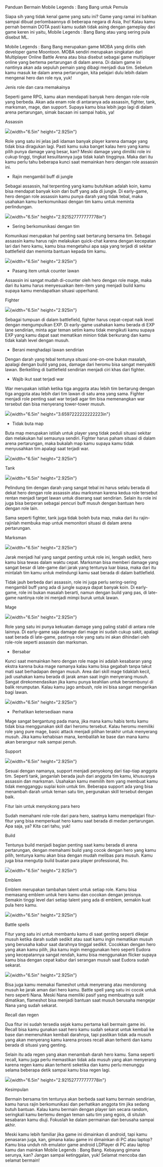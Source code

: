 Panduan Bermain Mobile Legends : Bang Bang untuk Pemula

Siapa sih yang tidak kenal game yang satu ini? Game yang ramai ini
bahkan sampai dibuat perlombaannya di beberapa negara di Asia, lho!
Kalau kamu pernah bermain DOTA pasti kamu sudah tidak asing dengan
gameplay dari game keren ini yaitu, Mobile Legends : Bang Bang atau yang
sering pula disebut ML.

Mobile Legends : Bang Bang merupakan game MOBA yang dirilis oleh
developer game Moontoon. MOBA sendiri merupakan singkatan dari
Multiplayer Online Battle Arena atau bisa disebut sebagai game
multiplayer online yang bertema pertarungan di dalam arena. Di dalam
game ini nantinya akan ada sepuluh pemain yang dibagi menjadi dua tim.
Sebelum kamu masuk ke dalam arena pertarungan, kita pelajari dulu lebih
dalam mengenai hero dan role nya, yuk!

Jenis role dan cara memakainya

Seperti game RPG, kamu akan mendapati banyak hero dengan role-role yang
berbeda. Akan ada enam role di antaranya ada assassin, fighter, tank,
marksman, mage, dan support. Supaya kamu bisa lebih jago lagi di dalam
arena pertarungan, simak bacaan ini sampai habis, ya!

Assassin

![](./images/Panduan-Bermain-Mobile-Legends/media/image1.jpeg){width="6.5in"
height="2.925in"}

Role yang satu ini jelas jadi idaman banyak player karena damage yang
tidak bisa diragukan lagi. Pasti kamu suka banget kalau hero yang kamu
pilih punya damage yang besar, kan? Meski damage yang dimiliki role ini
cukup tinggi, tingkat kesulitannya juga tidak kalah tingginya. Maka dari
itu kamu perlu tahu beberapa kunci saat memainkan hero dengan role
assassin ini.

-   Rajin mengambil buff di jungle

Sebagai assassin, hal terpenting yang kamu butuhkan adalah koin, kamu
bisa mendapat banyak koin dari buff yang ada di jungle. Di early-game,
hero dengan role assassin kamu punya darah yang tidak tebal, maka
usahakan kamu berkomunikasi dengan tim kamu untuk meminta perlindungan.

![](./images/Panduan-Bermain-Mobile-Legends/media/image2.jpeg){width="6.5in"
height="2.921527777777778in"}

-   Sering berkomunikasi dengan tim

Komunikasi merupakan hal penting saat bertarung bersama tim. Sebagai
assassin kamu harus rajin melakukan quick-chat karena dengan kecepatan
lari dari hero kamu, kamu bisa mengetahui apa saja yang terjadi di
sekitar battlefield dan meminta bantuan kepada tim kamu.

![](./images/Panduan-Bermain-Mobile-Legends/media/image3.jpeg){width="6.5in"
height="2.925in"}

-   Pasang item untuk counter lawan

Assassin ini sangat mudah di-counter oleh hero dengan role mage, maka
dari itu kamu harus menyesuaikan item-item yang menjadi build kamu
supaya kamu mendapatkan situasi upperhand.

Fighter

![](./images/Panduan-Bermain-Mobile-Legends/media/image4.jpeg){width="6.5in"
height="2.925in"}

Sebagai tumpuan di dalam battlefield, fighter harus cepat-cepat naik
level dengan mengumpulkan EXP. Di early-game usahakan kamu berada di EXP
lane sendirian, minta agar teman setim kamu tidak mengikuti kamu supaya
EXP yang kamu dapat saat mematikan minion tidak berkurang dan kamu tidak
kalah level dengan musuh.

-   Berani menghadapi lawan sendirian

Dengan darah yang tebal tentunya situasi one-on-one bukan masalah,
apalagi dengan build yang pas, damage dari heromu bisa sangat menyakiti
lawan. Berkeliling di battlefield sendirian menjadi ciri khas dari
fighter.

-   Wajib ikut saat terjadi war

War merupakan istilah ketika tiga anggota atau lebih tim bertarung
dengan tiga anggota atau lebih dari tim lawan di satu area yang sama.
Fighter menjadi role penting saat war terjadi agar tim bisa memenangkan
war tersebut dan bisa menyerang tower-tower musuh.

![](./images/Panduan-Bermain-Mobile-Legends/media/image5.jpg){width="6.5in"
height="3.6597222222222223in"}

-   Tidak buta map

Buta map merupakan istilah untuk player yang tidak peduli situasi
sekitar dan melakukan hal semaunya sendiri. Fighter harus paham situasi
di dalam arena pertarungan, maka bukalah map kamu supaya kamu tidak
menyusahkan tim apalagi saat terjadi war.

![](./images/Panduan-Bermain-Mobile-Legends/media/image6.jpeg){width="6.5in"
height="2.925in"}

Tank

![](./images/Panduan-Bermain-Mobile-Legends/media/image7.jpeg){width="6.5in"
height="2.925in"}

Pelindung tim dengan darah yang sangat tebal ini harus selalu berada di
dekat hero dengan role assassin atau marksman karena kedua role tersebut
rentan menjadi target lawan untuk diserang saat sendirian. Selain itu
role ini juga bisa berperan sebagai pencuri buff musuh dengan bantuan
hero dengan role lain.

Sama seperti fighter, tank juga tidak boleh buta map, maka dari itu
rajin-rajinlah membuka map untuk memonitori situasi di dalam arena
pertarungan.

Marksman

![](./images/Panduan-Bermain-Mobile-Legends/media/image8.jpeg){width="6.5in"
height="2.925in"}

Jarak menjadi hal yang sangat penting untuk role ini, lengah sedikit,
hero kamu bisa tewas dalam waktu cepat. Marksman bisa memberi damage
yang sangat besar di late-game dari jarak yang tentunya luar biasa, maka
dari itu mintalah tim kamu untuk melindungi kamu saat berada di dalam
battlefield.

Tidak jauh berbeda dari assassin, role ini juga perlu sering-sering
mengambil buff yang ada di jungle supaya dapat banyak koin. Di
early-game, role ini bukan masalah berarti, namun dengan build yang pas,
di late-game nantinya role ini menjadi mimpi buruk untuk lawan.

Mage

![](./images/Panduan-Bermain-Mobile-Legends/media/image9.jpeg){width="6.5in"
height="2.925in"}

Role yang satu ini punya kekuatan damage yang paling stabil di antara
role lainnya. Di early-game saja damage dari mage ini sudah cukup sakit,
apalagi saat berada di late-game, pastinya role yang satu ini akan
dihindari oleh role-role seperti assassin dan marksman.

-   Bersabar

Kunci saat memainkan hero dengan role mage ini adalah kesabaran yang
ekstra karena buka mage namanya kalau kamu bisa gegabah tanpa takut mati
saat berhadapan dengan musuh. Area dari skill mage tidaklah kecil, jadi
usahakan kamu berada di jarak aman saat ingin menyerang musuh. Sangat
direkomendasikan jika kamu punya keahlian untuk bersembunyi di balik
rerumputan. Kalau kamu jago ambush, role ini bisa sangat mengerikan bagi
lawan.

![](./images/Panduan-Bermain-Mobile-Legends/media/image10.jpeg){width="6.5in"
height="2.925in"}

-   Perhatikan ketersediaan mana

Mage sangat bergantung pada mana, jika mana kamu habis tentu kamu tidak
bisa menggunakan skill dari heromu tersebut. Kalau heromu memiliki role
yang pure mage, basic attack menjadi pilihan terakhir untuk menyerang
musuh. Jika kamu kehabisan mana, kembalilah ke base dan mana kamu akan
berangsur naik sampai penuh.

Support

![](./images/Panduan-Bermain-Mobile-Legends/media/image11.jpeg){width="6.5in"
height="2.925in"}

Sesuai dengan namanya, support menjadi penyokong dari tiap-tiap anggota
tim. Seperti tank, janganlah berada jauh dari anggota tim kamu,
khususnya assassin dan marksman. Usahakan kamu memilih item yang membuat
kamu tidak mengganggu suplai koin untuk tim. Beberapa support ada yang
bisa menambah darah untuk teman satu tim, pergunakan skill tersebut
dengan baik.

Fitur lain untuk menyokong para hero

Sudah memahami role-role dari para hero, saatnya kamu mempelajari
fitur-fitur yang bisa memperkuat hero kamu saat berada di medan
pertarungan. Apa saja, ya? Kita cari tahu, yuk!

Build

Tentunya build menjadi bagian penting saat kamu berada di arena
pertarungan, dengan memahami build yang cocok dengan hero yang kamu
pilih, tentunya kamu akan bisa dengan mudah melibas para musuh. Kamu
juga bisa mengutip build buatan para player professional, lho.

![](./images/Panduan-Bermain-Mobile-Legends/media/image12.jpeg){width="6.5in"
height="2.925in"}

Emblem

Emblem merupakan tambahan talent untuk setiap role. Kamu bisa memasang
emblem untuk hero kamu dan cocokan dengan jenisnya. Semakin tinggi level
dari setiap talent yang ada di emblem, semakin kuat pula hero kamu.

![](./images/Panduan-Bermain-Mobile-Legends/media/image13.jpeg){width="6.5in"
height="2.925in"}

Battle spells

Fitur yang satu ini untuk membantu kamu di saat genting seperti dikejar
musuh ketika darah sudah sedikit atau saat kamu ingin mematikan musuh
yang berusaha kabur saat darahnya tinggal sedikit. Cocokkan dengan hero
yang akan kamu pilih, jika kamu ingin menggunakan hero seperti Eudora
yang kecepatannya sangat rendah, kamu bisa menggunakan flicker supaya
kamu bisa dengan cepat kabur dari serangan musuh saat Eudora sudah
sekarat.

![](./images/Panduan-Bermain-Mobile-Legends/media/image14.jpeg){width="6.5in"
height="2.925in"}

Bisa juga kamu memakai flameshot untuk menyerang atau mendorong musuh ke
jarak aman dari hero kamu. Battle spell yang satu ini cocok untuk hero
seperti Nana. Meski Nana memiliki pasif yang membuatnya sulit dimatikan,
flameshot bisa menjadi bantuan saat musuh berusaha mengejar Nana yang
sudah sekarat.

Recall dan regen

Dua fitur ini sudah tersedia sejak kamu pertama kali bermain game ini.
Recall bisa kamu gunakan saat hero kamu sudah sekarat untuk kembali ke
base dan memenuhkan kembali darahnya, tapi pastikan tidak ada musuh yang
akan menyerang kamu karena proses recall akan terhenti dan kamu berada
di situasi yang genting.

Selain itu ada regen yang akan menambah darah hero kamu. Sama seperti
recall, kamu juga perlu memastikan tidak ada musuh yang akan menyerang
karena regen kamu akan terhenti seketika dan kamu perlu menunggu selama
beberapa detik sampai kamu bisa regen lagi.

![](./images/Panduan-Bermain-Mobile-Legends/media/image15.jpeg){width="6.5in"
height="2.921527777777778in"}

Kesimpulan

Bermain bersama tim tentunya akan berbeda saat kamu bermain sendirian,
kamu harus rajin berkomunikasi dan perhatikan anggota tim jika sedang
butuh bantuan. Kalau kamu bermain dengan player lain secara random,
seringkali kamu bertemu dengan teman satu tim yang egois, di situlah
kesabaran kamu diuji. Fokuslah ke dalam permainan dan berusaha sampai
akhir.

Meski kamu lebih familiar jika game ini dimainkan di android, tapi kamu
penasaran juga, kan, gimana kalau game ini dimainkan di PC atau laptop?
Kamu bisa unduh nih emulator game android LDPlayer di PC atau laptop
kamu dan mainkan Mobile Legends : Bang Bang. Kebayang gimana serunya,
kan? Jangan sampai ketinggalan, yuk! Selamat mencoba dan selamat
bermain!
